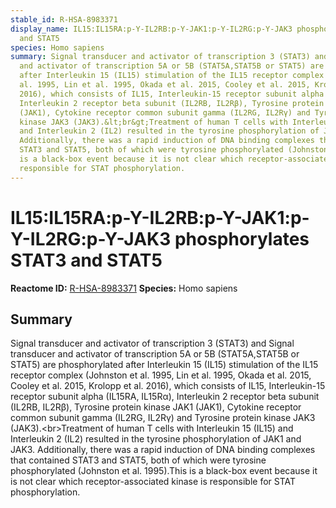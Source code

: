 ```yaml
---
stable_id: R-HSA-8983371
display_name: IL15:IL15RA:p-Y-IL2RB:p-Y-JAK1:p-Y-IL2RG:p-Y-JAK3 phosphorylates STAT3
  and STAT5
species: Homo sapiens
summary: Signal transducer and activator of transcription 3 (STAT3) and Signal transducer
  and activator of transcription 5A or 5B (STAT5A,STAT5B or STAT5) are phosphorylated
  after Interleukin 15 (IL15) stimulation of the IL15 receptor complex (Johnston et
  al. 1995, Lin et al. 1995, Okada et al. 2015, Cooley et al. 2015, Krolopp et al.
  2016), which consists of IL15, Interleukin-15 receptor subunit alpha (IL15RA, IL15Rα),
  Interleukin 2 receptor beta subunit (IL2RB, IL2Rβ), Tyrosine protein kinase JAK1
  (JAK1), Cytokine receptor common subunit gamma (IL2RG, IL2Rγ) and Tyrosine protein
  kinase JAK3 (JAK3).&lt;br&gt;Treatment of human T cells with Interleukin 15 (IL15)
  and Interleukin 2 (IL2) resulted in the tyrosine phosphorylation of JAK1 and JAK3.
  Additionally, there was a rapid induction of DNA binding complexes that contained
  STAT3 and STAT5, both of which were tyrosine phosphorylated (Johnston et al. 1995).This
  is a black-box event because it is not clear which receptor-associated kinase is
  responsible for STAT phosphorylation.
---
```


# IL15:IL15RA:p-Y-IL2RB:p-Y-JAK1:p-Y-IL2RG:p-Y-JAK3 phosphorylates STAT3 and STAT5
**Reactome ID:** [R-HSA-8983371](https://reactome.org/content/detail/R-HSA-8983371)
**Species:** Homo sapiens

## Summary

Signal transducer and activator of transcription 3 (STAT3) and Signal transducer and activator of transcription 5A or 5B (STAT5A,STAT5B or STAT5) are phosphorylated after Interleukin 15 (IL15) stimulation of the IL15 receptor complex (Johnston et al. 1995, Lin et al. 1995, Okada et al. 2015, Cooley et al. 2015, Krolopp et al. 2016), which consists of IL15, Interleukin-15 receptor subunit alpha (IL15RA, IL15Rα), Interleukin 2 receptor beta subunit (IL2RB, IL2Rβ), Tyrosine protein kinase JAK1 (JAK1), Cytokine receptor common subunit gamma (IL2RG, IL2Rγ) and Tyrosine protein kinase JAK3 (JAK3).&lt;br&gt;Treatment of human T cells with Interleukin 15 (IL15) and Interleukin 2 (IL2) resulted in the tyrosine phosphorylation of JAK1 and JAK3. Additionally, there was a rapid induction of DNA binding complexes that contained STAT3 and STAT5, both of which were tyrosine phosphorylated (Johnston et al. 1995).This is a black-box event because it is not clear which receptor-associated kinase is responsible for STAT phosphorylation.
